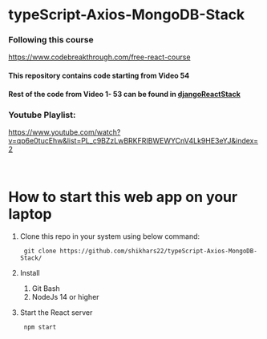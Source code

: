 # typeScript-Axios-MongoDB-Stack

### Following this course

https://www.codebreakthrough.com/free-react-course

#### This repository contains code starting from Video 54
#### Rest of the code from Video 1- 53 can be found in [djangoReactStack](https://github.com/shikhars22/djangoReactStack.git)

### Youtube Playlist:
https://www.youtube.com/watch?v=qp6e0tucEhw&list=PL_c9BZzLwBRKFRIBWEWYCnV4Lk9HE3eYJ&index=2  

<br>

# How to start this web app on your laptop

1. Clone this repo in your system using below command:

        git clone https://github.com/shikhars22/typeScript-Axios-MongoDB-Stack/

2. Install 
   1. Git Bash
   2. NodeJs 14 or higher

3. Start the React server
   
        npm start